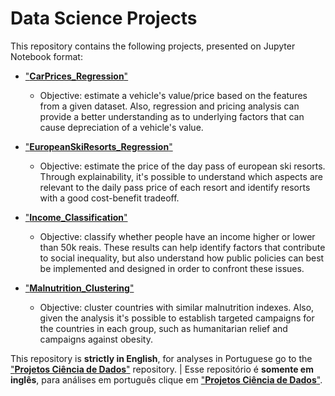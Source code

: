 # Data Science Projects
This repository contains the following projects, presented on Jupyter Notebook format:
- ["**CarPrices_Regression**"](https://github.com/rfvianna/DataScience_Projects/blob/main/CarPrices_Regression/LinearRegressionProject_CarPrices.ipynb)
  
  - Objective: estimate a vehicle's value/price based on the features from a given dataset. Also, regression and pricing analysis can provide a better understanding as to underlying factors that can cause depreciation of a vehicle's value.
  
- ["**EuropeanSkiResorts_Regression**"](https://github.com/rfvianna/DataScience_Projects/blob/main/EuropeanSkiResorts_Regression/EuropeanSkiResorts.ipynb)
  
  - Objective: estimate the price of the day pass of european ski resorts. Through explainability, it's possible to understand which aspects are relevant to the daily pass price of each resort and identify resorts with a good cost-benefit tradeoff.

  
- ["**Income_Classification**"](https://github.com/rfvianna/DataScience_Projects/blob/main/Income_Classification/ClassificationProject_Income.ipynb)
  
  - Objective: classify whether people have an income higher or lower than 50k reais. These results can help identify factors that contribute to social inequality, but also understand how public policies can best be implemented and designed in order to confront these issues.

  
- ["**Malnutrition_Clustering**"](https://github.com/rfvianna/DataScience_Projects/blob/main/Malnutrition_Clustering/ClusteringProject_Malnutrition.ipynb)

  - Objective: cluster countries with similar malnutrition indexes. Also, given the analysis it's possible to establish targeted campaigns for the countries in each group, such as humanitarian relief and campaigns against obesity.

This repository is **strictly in English**, for analyses in Portuguese go to the ["**Projetos Ciência de Dados**"](https://github.com/rfvianna/Projetos_CienciaDados) repository. | Esse repositório é **somente em inglês**, para análises em português clique em ["**Projetos Ciência de Dados**"](https://github.com/rfvianna/Projetos_CienciaDados).

